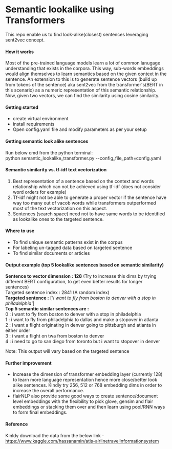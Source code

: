 # Semantic lookalike using Transformers
This repo enable us to find look-alike(closest) sentences leveraging sent2vec concept.

#### How it works
Most of the pre-trained language models learn a lot of common lanugage understanding that exists in the corpora. This way, sub-words embeddings would align themselves to learn semantics based on the given context in the sentence. An extension to this is to generate sentence vectors (build up from tokens of the sentence) aka sent2vec from the transformer's(BERT in this scenario) as a numeric representation of this semantic relationship. Now, given two vectors, we can find the similarity using cosine similarity. 
 
#### Getting started
- create virtual environment
- install requirements 
- Open config.yaml file and modify parameters as per your setup

#### Getting semantic look alike sentences
Run below cmd from the python terminal: <br> 
python semantic_lookalike_transformer.py --config_file_path=config.yaml 

#### Semantic similarity vs. tf-idf text vectorization
1. Best representation of a sentence based on the context and words relationship which can not be achieved using tf-idf (does not consider word orders for example)
2. Tf-idf might not be able to generate a proper vector if the sentence have way too many out of vacob words while transformers outperformed most of the text vectorization on this aspect.
3. Sentences (search space) need not to have same words to be identified as lookalike ones to the targeted sentence.  

#### Where to use
- To find unique semantic patterns exist in the corpus 
- For labeling un-tagged data based on targeted sentence   
- To find similar documents or articles

#### Output example (top 5 lookalike sentences based on semantic similarity)
**Sentence to vector dimension : 128** (Try to increase this dims by trying different BERT configuration, to get even better results for longer sentences)<br> 
Targeted sentence index : 2841 (A random index) <br>
**Targeted sentence :** [*'i want to fly from boston to denver with a stop in philadelphia'*] <br>
**Top 5 semantic similar sentences are :** <br>
0 : i want to fly from boston to denver with a stop in philadelphia <br>
1 : i want to fly from philadelphia to dallas and make a stopover in atlanta <br>
2 : i want a flight originating in denver going to pittsburgh and atlanta in either order <br>
3 : i want a flight on twa from boston to denver <br>
4 : i need to go to san diego from toronto but i want to stopover in denver<br>

Note: This output will vary based on the targeted sentence     

#### Further improvement
- Increase the dimension of transformer embedding layer (currently 128) to learn more language representation hence more close/better look alike sentences. Kindly try 256, 512 or 768 embedding dims in order to increase the overall performance. 
- flairNLP also provide some good ways to create sentence/document level embeddings with the flexibility to pick glove, gensim and flair embeddings or stacking them over and then learn using pool/RNN ways to form final embeddings. 

#### Reference
Kinldy download the data from the below link - <br>
https://www.kaggle.com/hassanamin/atis-airlinetravelinformationsystem 
